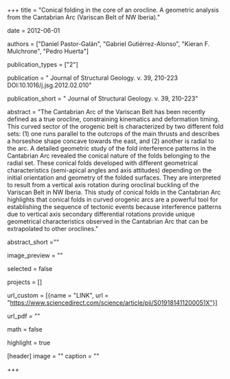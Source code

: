 +++ 
title = "Conical folding in the core of an orocline. A geometric analysis from the Cantabrian Arc (Variscan Belt of NW Iberia)."

date = 2012-06-01

authors = ["Daniel Pastor-Galán", "Gabriel Gutiérrez-Alonso", "Kieran F. Mulchrone",  "Pedro Huerta"]

publication_types = ["2"]

publication = " Journal of Structural Geology. v. 39, 210-223 DOI:10.1016/j.jsg.2012.02.010"

publication_short = " Journal of Structural Geology. v. 39, 210-223"

abstract = "The Cantabrian Arc of the Variscan Belt has been recently defined as a true orocline, constraining kinematics and deformation timing. This curved sector of the orogenic belt is characterized by two different fold sets: (1) one runs parallel to the outcrops of the main thrusts and describes a horseshoe shape concave towards the east, and (2) another is radial to the arc. A detailed geometric study of the fold interference patterns in the Cantabrian Arc revealed the conical nature of the folds belonging to the radial set. These conical folds developed with different geometrical characteristics (semi-apical angles and axis attitudes) depending on the initial orientation and geometry of the folded surfaces. They are interpreted to result from a vertical axis rotation during oroclinal buckling of the Variscan Belt in NW Iberia. This study of conical folds in the Cantabrian Arc highlights that conical folds in curved orogenic arcs are a powerful tool for establishing the sequence of tectonic events because interference patterns due to vertical axis secondary differential rotations provide unique geometrical characteristics observed in the Cantabrian Arc that can be extrapolated to other oroclines."

abstract_short =""

image_preview = ""

selected = false

projects = []

url_custom = [{name = "LINK", url = "https://www.sciencedirect.com/science/article/pii/S019181411200051X"}]

url_pdf = ""

math = false

highlight = true

[header]
image = ""
caption = ""

+++
